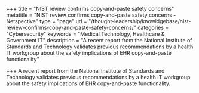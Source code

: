 +++
title = "NIST review confirms copy-and-paste safety concerns"
metatitle = "NIST review confirms copy-and-paste safety concerns - Netspective"
type = "page"
url = "/thought-leadership/knowldgebase/nist-review-confirms-copy-and-paste-safety-concerns/"
categories = "Cybersecurity"
keywords = "Medical Technology, Healthcare & Government IT"
description = "A recent report from the National Institute of Standards and Technology validates previous recommendations by a health IT workgroup about the safety implications of EHR copy-and-paste functionality"
 
+++
A recent report from the National Institute of Standards and Technology validates previous recommendations by a health IT workgroup about the safety implications of EHR copy-and-paste functionality.